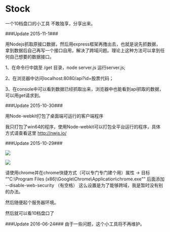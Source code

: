 # Stock
一个10档盘口的小工具
不敢独享，分享出来。

###Update 2015-11-1###

用Nodejs抓取原接口数据，然后用express框架再撸出去，也就是说先抓数据，拿到数据后自己再写一个接口自用，解决了跨域问题。理论上这种方法可以拿到任何自己想要的数据接口。

1、在命令行中跳至 /get 目录，node server.js 运行server.js;

2、在浏览器中访问localhost:8080/api?id=股票代码；

3、在console中可以看到数据已经抓取出来，浏览器中也能看到api抓取的数据，可以用get请求到。

###Update 2015-10-30###

用Node-webkit打包了桌面端可运行的客户端程序

我只打包了win64的程序，使用Node-webkit可以打包全平台运行的程序，具体方式请查看这里 http://nwjs.io/

###Update 2015-10-29###

![](http://img-storage.qiniudn.com/15-10-29/48114395.jpg )


![](https://ooo.0o0.ooo/2015/10/29/5631c3735d7ff.png )

请使用chrome并在chrome快捷方式（可以专门专门建个用）属性 → 目标 “"C:\Program Files (x86)\Google\Chrome\Application\chrome.exe"” 后面添加  --disable-web-security （有空格）
这么设置是为了能够跨域，我是暂时没有别的办法。

然后随便起个服务器环境。

然后就可以看10档盘口了

###Update 2016-06-24###
由于一些问题，这个小工具将不再维护。

